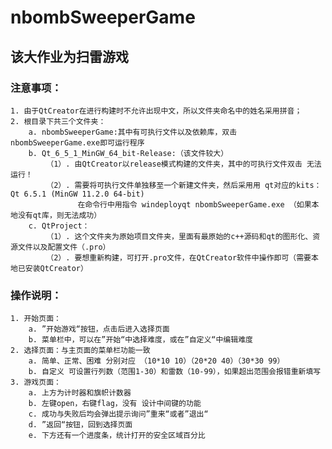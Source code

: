 # nbombSweeperGame
## 该大作业为扫雷游戏
### 注意事项：
	1. 由于QtCreator在进行构建时不允许出现中文，所以文件夹命名中的姓名采用拼音；
	2. 根目录下共三个文件夹：
		a. nbombSweeperGame:其中有可执行文件以及依赖库，双击nbombSweeperGame.exe即可运行程序
		b. Qt_6_5_1_MinGW_64_bit-Release:（该文件较大）
			（1）. 由QtCreator以release模式构建的文件夹，其中的可执行文件双击 无法 运行！
			（2）. 需要将可执行文件单独移至一个新建文件夹，然后采用用 qt对应的kits：Qt 6.5.1 (MinGW 11.2.0 64-bit) 
			       在命令行中用指令 windeployqt nbombSweeperGame.exe （如果本地没有qt库，则无法成功）
		c. QtProject：
			（1）. 这个文件夹为原始项目文件夹，里面有最原始的c++源码和qt的图形化、资源文件以及配置文件（.pro）
			（2）. 要想重新构建，可打开.pro文件，在QtCreator软件中操作即可（需要本地已安装QtCreator）
### 操作说明：
	1. 开始页面：
		a. ”开始游戏“按钮，点击后进入选择页面
		b. 菜单栏中，可以在”开始“中选择难度，或在”自定义“中编辑难度
	2. 选择页面：与主页面的菜单栏功能一致
		a. 简单、正常、困难 分别对应 （10*10 10）（20*20 40）（30*30 99）
		b. 自定义 可设置行列数（范围1-30）和雷数（10-99），如果超出范围会报错重新填写
	3. 游戏页面：
		a. 上方为计时器和旗帜计数器
		b. 左键open，右键flag，没有 设计中间键的功能
		c. 成功与失败后均会弹出提示询问”重来“或者”退出“
		d. ”返回“按钮，回到选择页面
		e. 下方还有一个进度条，统计打开的安全区域百分比
